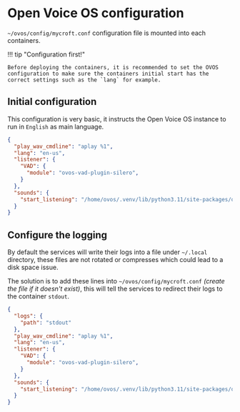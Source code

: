# Open Voice OS configuration

`~/ovos/config/mycroft.conf` configuration file is mounted into each containers.

!!! tip "Configuration first!"

    Before deploying the containers, it is recommended to set the OVOS configuration to make sure the containers initial start has the correct settings such as the `lang` for example.

## Initial configuration

This configuration is very basic, it instructs the Open Voice OS instance to run in `English` as main language.

```json title="~/ovos/config/mycroft.conf"
{
  "play_wav_cmdline": "aplay %1",
  "lang": "en-us",
  "listener": {
    "VAD": {
      "module": "ovos-vad-plugin-silero",
    }
  },
  "sounds": {
    "start_listening": "/home/ovos/.venv/lib/python3.11/site-packages/ovos_dinkum_listener/res/snd/start_listening.wav"
  }
}
```

## Configure the logging

By default the services will write their logs into a file under `~/.local` directory, these files are not rotated or compresses which could lead to a disk space issue.

The solution is to add these lines into `~/ovos/config/mycroft.conf` *(create the file if it doesn't exist)*, this will tell the services to redirect their logs to the container `stdout`.

```json title="~/ovos/config/mycroft.conf"
{
  "logs": {
    "path": "stdout"
  },
  "play_wav_cmdline": "aplay %1",
  "lang": "en-us",
  "listener": {
    "VAD": {
      "module": "ovos-vad-plugin-silero",
    }
  },
  "sounds": {
    "start_listening": "/home/ovos/.venv/lib/python3.11/site-packages/ovos_dinkum_listener/res/snd/start_listening.wav"
  }
}
```

